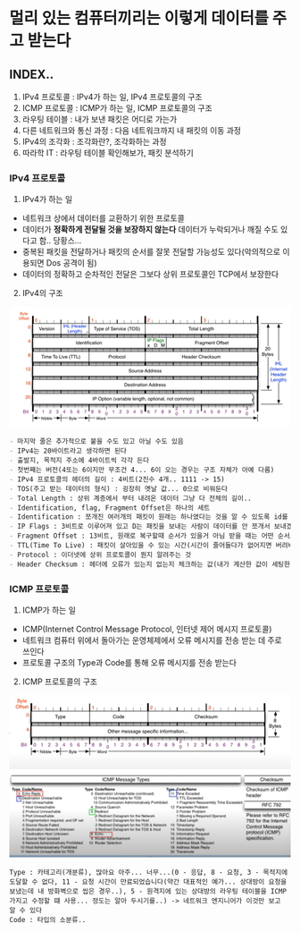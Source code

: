# 멀리 있는 컴퓨터끼리는 이렇게 데이터를 주고 받는다 

## INDEX..

1. IPv4 프로토콜 : IPv4가 하는 일, IPv4 프로토콜의 구조
2. ICMP 프로토콜 : ICMP가 하는 일, ICMP 프로토콜의 구조
3. 라우팅 테이블 : 내가 보낸 패킷은 어디로 가는가
4. 다른 네트워크와 통신 과정 : 다음 네트워크까지 내 패킷의 이동 과정
5. IPv4의 조각화 : 조각화란?, 조각화하는 과정
6. 따라학 IT : 라우팅 테이블 확인해보가, 패킷 분석하기


### IPv4 프로토콜

1. IPv4가 하는 일
- 네트워크 상에서 데이터를 교환하기 위한 프로토콜
- 데이터가 <strong>정확하게 전달될 것을 보장하지 않는다</strong> 데이터가 누락되거나 깨질 수도 있다고 함.. 당황스...
- 중복된 패킷을 전달하거나 패킷의 순서를 잘못 전달할 가능성도 있다(악의적으로 이용되면 Dos 공격이 됨)
- 데이터의 정확하고 순차적인 전달은 그보다 상위 프로토콜인 TCP에서 보장한다

2. IPv4의 구조

![alt text](image.png)

``` md
- 마지막 줄은 추가적으로 붙을 수도 있고 아닐 수도 있음
- IPv4는 20바이트라고 생각하면 된다
- 출발지, 목적지 주소에 4바이트씩 각각 든다
- 첫번째는 버전(4또는 6이지만 무조건 4... 6이 오는 경우는 구조 자체가 아예 다름)
- IPv4 프로토콜의 헤더의 길이 : 4비트(2진수 4개.. 1111 -> 15)
- TOS(주고 받는 데이터의 형식) : 굉장히 옛날 값... 0으로 비워둔다
- Total Length : 상위 계층에서 부터 내려온 데이터 그냥 다 전체의 길이..
- Identification, flag, Fragment Offset은 하나의 세트
- Identification : 쪼개진 여러개의 패킷이 원래는 하나였다는 것을 알 수 있도록 id를 식별할 수 있는것..
- IP Flags : 3비트로 이루어져 있고 D는 패킷을 보내는 사람이 데이터를 안 쪼개서 보내겠다고 명시... 근데 이렇게 지정하면 전송이 안된다는데 뭐야~~ 거의 안 쓴다고 함..., M밖에 안 씀.. 조각화가 일어났다는 말이심..
- Fragment Offset : 13비트, 원래로 복구할때 순서가 있을거 아님 받을 때는 어떤 순서로 받아야 할지 모르자나.. 조립을 똑바로 해야하자나.. 이 순서를 알아볼 수 있도록 offset을 지정(시작 부분으로 부터 얼마나 떨어져 있는지를 지정한다라고)
- TTL(Time To Live) : 패킷이 살아있을 수 있는 시간(시간이 줄어들다가 없어지면 버려버린다 -> 죽었다고 표현함), 상대방의 운영체제를 알 수 있다!
- Protocol : 이더넷에 상위 프로토콜이 뭔지 알려주는 것
- Header Checksum : 헤더에 오류가 있는지 없는지 체크하는 값(내가 계산한 값이 세팅한 값이랑 다르면 오류..), 자동으로 컴퓨터가 알아서 한다
```


### ICMP 프로토콜

1. ICMP가 하는 일

- ICMP(Internet Control Message Protocol, 인터넷 제어 메시지 프로토콜)
- 네트워크 컴퓨터 위에서 돌아가는 운영체제에서 오류 메시지를 전송 받는 데 주로 쓰인다
- 프로토콜 구조의 Type과 Code를 통해 오류 메시지를 전송 받는다

2. ICMP 프로토콜의 구조

![alt text](image-1.png)
![alt text](image-2.png)

```
Type : 카테고리(개분류), 많아요 아주... 너무...(0 - 응답, 8 - 요청, 3 - 목적지에 도달할 수 없다, 11 - 요청 시간이 만료되었습니다(약간 대표적인 예가... 상대방이 요청을 보냈는데 내 방화벽으로 씹은 경우..), 5 - 원격지에 있는 상대방의 라우팅 테이블을 ICMP가지고 수정할 떄 사용... 정도는 알아 두시기를..) -> 네트워크 엔지니어가 이것만 보고 알 수 있다
Code : 타입의 소분류.. 
```